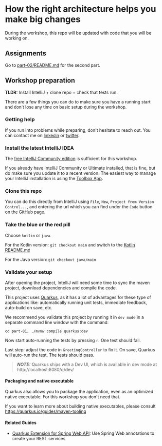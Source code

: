 # How the right architecture helps you make big changes

During the workshop, this repo will be updated with code that you will be working on.

## Assignments

Go to [part-02/README.md](part-02/README.md) for the second part.

## Workshop preparation

**TLDR:** Install IntelliJ + clone repo + check that tests run.

There are a few things you can do to make sure you have a running start and don't lose any time on basic setup during
the workshop.

### Getting help

If you run into problems while preparing, don't hesitate to reach out. You can contact me
on [linkedin](https://www.linkedin.com/in/nicokrijnen/) or [twitter](https://twitter.com/nicokrijnen).

### Install the latest IntelliJ IDEA

The [free IntelliJ Community edition](https://www.jetbrains.com/idea/download/) is sufficient for this workshop.

If you already have IntelliJ Community or Ultimate installed, that is fine, but do make sure you update it to a recent
version.
The easiest way to manage your IntelliJ installation is using the [Toolbox App](https://www.jetbrains.com/toolbox-app/).

### Clone this repo

You can do this directly from IntelliJ using `File`, `New`, `Project from Version Control...`, and entering the url
which you can find under the `Code` button on the GitHub page.

### Take the blue or the red pill

Choose `kotlin` or `java`.

For the Kotlin version: `git checkout main` and switch to
the [Kotlin README.md](https://github.com/nkrijnen/workshop-devoxx-2022/tree/main#validate-your-setup)

For the Java version: `git checkout java/main`

### Validate your setup

After opening the project, IntelliJ will need some time to sync the maven project, download dependencies and compile
the code.

This project uses [Quarkus](https://quarkus.io), as it has a lot of advantages for these type of applications like:
automatically running unit tests, immediate feedback, auto-build on save, etc.

We recommend you validate this project by running it in `dev mode` in a separate command line window with the command:

```cd part-01; ./mvnw compile quarkus:dev```

Now start auto-running the tests by pressing `r`. One test should fail.

Last step: adjust the code in `GreetingController` to fix it.
On save, Quarkus will auto-run the test. The tests should pass.

> **_NOTE:_**  Quarkus ships with a Dev UI, which is available in dev mode at http://localhost:8080/q/dev/

#### Packaging and native executable

Quarkus also allows you to package the application, even as an optimized native executable. For this workshop you don't
need that.

If you want to learn more about building native executables, please consult https://quarkus.io/guides/maven-tooling

#### Related Guides

- [Quarkus Extension for Spring Web API](https://quarkus.io/guides/spring-web): Use Spring Web annotations to
  create your REST services
